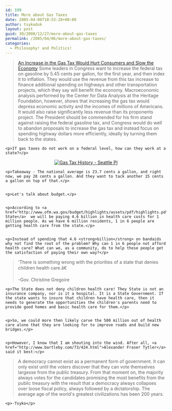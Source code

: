 ```yaml
---
id: 199
title: More about Gas Taxes
date: 2005-04-06T10:53:28+00:00
author: tsykoduk
layout: post
guid: 30/2008/12/27/more-about-gas-taxes
permalink: /2005/04/06/more-about-gas-taxes/
categories:
  - Philosophy! and Politics!
---
```

<blockquote><a href="http://www.heritage.org/Research/Taxes/wm451.cfm">An Increase in the Gas Tax Would Hurt Consumers and Slow the Economy</a>
Some leaders in Congress want to increase the federal tax on gasoline by 5.45 cents per gallon, for the first year, and then index it to inflation. They would use the revenue from this tax increase to finance additional spending on highways and other transportation projects, which they say will benefit the economy. Macroeconomic analysis performed by the Center for Data Analysis at the Heritage Foundation, however, shows that increasing the gas tax would depress economic activity and the incomes of millions of Americans. It would also raise significantly less revenue than its proponents project. The President should be commended for his firm stand against raising the federal gasoline tax, and Congress would do well to abandon proposals to increase the gas tax and instead focus on spending highway dollars more efficiently, ideally by turning them back to the states.
</blockquote>

	<p>If gas taxes do not work on a federal level, how can they work at a state?</p>


<center><a href="http://seattlepi.nwsource.com/transportation/215368_transpo10.html"><img src="http://seattlepi.nwsource.com/dayart/20050310/fuel-tax-0310.gif" alt="Gas Tax History - Seattle PI" /></a></center>

	<p>Takeaway - The national average is 23.7 cents a gallon, and right now, we pay 28 cents a gallon. And they want to tack another 15 cents a gallon on top of that.</p>


	<p>Let's talk about budget.</p>


	<p>According to <a href="http://www.ofm.wa.gov/budget/highlights/assets/pdf/highlights.pdf">the State</a>  we will be paying 4.6 billion in health care costs for 1 million people. As we have 6 million residents, 1 in 6 people are getting health care from the state.</p>


	<p>Instead of spending that 4.6 <strong>billion</strong> on bandaids why not find the root of the problem? Why can 1 in 6 people not afford health care? What can we, as a community, do to help these people get the satisfaction of paying their own way?</p>


<blockquote>'There is something wrong with the priorities of a state that denies children health care.â€

-Gov. Christine Gregoire
</blockquote>

	<p>The State does not deny children health care! They State is not an insurance company, nor is it a hospital. It is a State Government. If the state wants to insure that children have health care, then it needs to generate the opportunities the children's parents need to provide good homes and basic health care for them.</p>


	<p>So, we could more then likely carve the 500 million out of health care alone that they are looking for to improve roads and build new bridges.</p>


	<p>However, I know that I am shouting into the wind. After all, <a href="http://www.bartleby.com/73/424.html">Alexander Fraser Tytler</a> said it best:</p>


<blockquote>A democracy cannot exist as a permanent form of government. It can only exist until the voters discover that they can vote themselves largesse from the public treasury. From that moment on, the majority always votes for the candidates promising the most benefits from the public treasury with the result that a democracy always collapses over loose fiscal policy, always followed by a dictatorship. The average age of the world's greatest civilizations has been 200 years.
</blockquote>

	<p>-Tsyko</p>